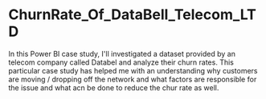 # ChurnRate_Of_DataBell_Telecom_LTD

In this Power BI case study, I'll investigated a dataset provided by an telecom company called Databel and analyze their churn rates. This particular case study has helped me with an understanding why customers are moving / dropping off the network and what factors are responsible for the issue and what acn be done to reduce the chur rate as well.
